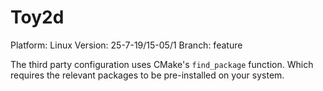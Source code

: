 # Toy2d

Platform: Linux
Version: 25-7-19/15-05/1
Branch: feature

The third party configuration uses CMake's ```find_package``` function. Which requires the relevant packages to be pre-installed on your system.